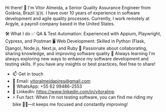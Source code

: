 Hi there! 👋
I'm Vitor Almeida, a Senior Quality Assurance Engineer from Goiânia, Brazil 🇧🇷. I have over 10 years of experience in software development and agile quality processes. Currently, I work remotely at Argyle, a payroll company based in the United States.

🛠️ What I do
✅ QA & Test Automation: Experienced with Appium, Playwright, Cypress, and Postman
🖥️ Web Development: Skilled in Python (Flask, Django), Node.js, Next.js, and Ruby
🚀 Passionate about collaborating, sharing knowledge, and improving software quality
📌 Always learning
I'm always exploring new ways to enhance my software development and testing skills. If you have any insights or best practices, feel free to share!

- 📫 Get in touch
- 📧 Email: vitoralmeidapires@gmail.com
- 📱 WhatsApp: +55 62 99486-2553
- 💼 LinkedIn: https://www.linkedin.com/in/vitoralmp
- ⚡ Fun fact: When I'm not testing software, you can find me riding my bike 🚴‍♂️—it keeps me focused and constantly improving!

